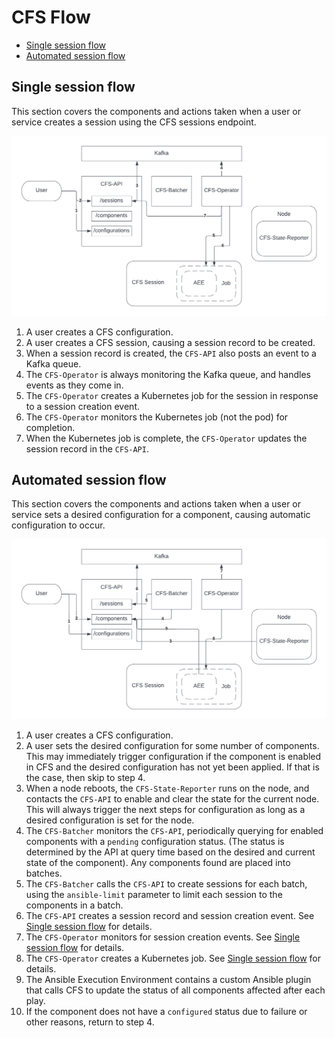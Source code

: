 # CFS Flow

* [Single session flow](#single_session_flow)
* [Automated session flow](#automated_session_flow)

<a name="single_session_flow"></a>

## Single session flow

This section covers the components and actions taken when a user or service creates a session using the CFS sessions endpoint.

![Single Session Flow](../../img/operations/CFS_Single_Session_Flow.png)

1. A user creates a CFS configuration.
1. A user creates a CFS session, causing a session record to be created.
1. When a session record is created, the `CFS-API` also posts an event to a Kafka queue.
1. The `CFS-Operator` is always monitoring the Kafka queue, and handles events as they come in.
1. The `CFS-Operator` creates a Kubernetes job for the session in response to a session creation event.
1. The `CFS-Operator` monitors the Kubernetes job (not the pod) for completion.
1. When the Kubernetes job is complete, the `CFS-Operator` updates the session record in the `CFS-API`.

<a name="automated_session_flow"></a>

## Automated session flow

This section covers the components and actions taken when a user or service sets a desired configuration for a component, causing automatic configuration to occur.

![Automated Session Flow](../../img/operations/CFS_Automated_Session_Flow.png)

1. A user creates a CFS configuration.
1. A user sets the desired configuration for some number of components. This may immediately trigger configuration if the component is enabled in CFS and the desired
   configuration has not yet been applied. If that is the case, then skip to step 4.
1. When a node reboots, the `CFS-State-Reporter` runs on the node, and contacts the `CFS-API` to enable and clear the state for the current node. This will always trigger
   the next steps for configuration as long as a desired configuration is set for the node.
1. The `CFS-Batcher` monitors the `CFS-API`, periodically querying for enabled components with a `pending` configuration status. (The status is determined by the API at
   query time based on the desired and current state of the component). Any components found are placed into batches.
1. The `CFS-Batcher` calls the `CFS-API` to create sessions for each batch, using the `ansible-limit` parameter to limit each session to the components in a batch.
1. The `CFS-API` creates a session record and session creation event. See [Single session flow](#single-session-flow) for details.
1. The `CFS-Operator` monitors for session creation events. See [Single session flow](#single-session-flow) for details.
1. The `CFS-Operator` creates a Kubernetes job. See [Single session flow](#single-session-flow) for details.
1. The Ansible Execution Environment contains a custom Ansible plugin that calls CFS to update the status of all components affected after each play.
1. If the component does not have a `configured` status due to failure or other reasons, return to step 4.
